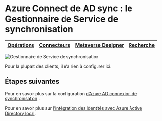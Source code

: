 <properties
    pageTitle="Azure Connect de AD sync : le Gestionnaire de Service de synchronisation UI | Microsoft Azure"
    description="Comprendre l’onglet Metaverse Designer dans le Gestionnaire de Service de synchronisation pour Azure Connect d’Active Directory."
    services="active-directory"
    documentationCenter=""
    authors="andkjell"
    manager="femila"
    editor=""/>

<tags
    ms.service="active-directory"
    ms.workload="identity"
    ms.tgt_pltfrm="na"
    ms.devlang="na"
    ms.topic="article"
    ms.date="09/07/2016"
    ms.author="billmath"/>


# <a name="azure-ad-connect-sync-synchronization-service-manager"></a>Azure Connect de AD sync : le Gestionnaire de Service de synchronisation

[Opérations](active-directory-aadconnectsync-service-manager-ui-operations.md) | [Connecteurs](active-directory-aadconnectsync-service-manager-ui-connectors.md) | [Metaverse Designer](active-directory-aadconnectsync-service-manager-ui-mvdesigner.md) | [Recherche](active-directory-aadconnectsync-service-manager-ui-mvsearch.md)
--- | --- | --- | ---

![Gestionnaire de Service de synchronisation](./media/active-directory-aadconnectsync-service-manager-ui/mvdesigner.png)

Pour la plupart des clients, il n’a rien à configurer ici.

## <a name="next-steps"></a>Étapes suivantes
Pour en savoir plus sur la configuration [d’Azure AD connexion de synchronisation](active-directory-aadconnectsync-whatis.md) .

Pour en savoir plus sur [l’intégration des identités avec Azure Active Directory local](active-directory-aadconnect.md).
